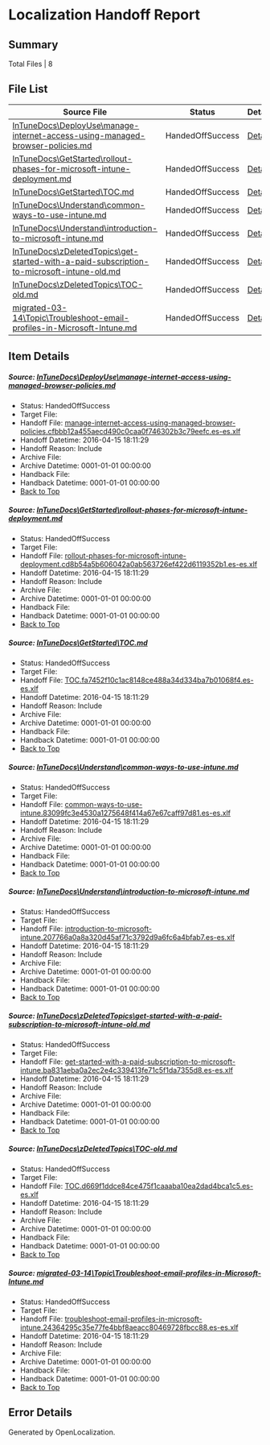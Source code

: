 # <a name='report-top'></a> Localization Handoff Report

## Summary
 Total Files | 8

## File List
 Source File | Status | Details 
 ----------- | ------ | ------- 
 [InTuneDocs\DeployUse\manage-internet-access-using-managed-browser-policies.md](https://github.com/Microsoft/IntuneDocs-pr/blob/f6758f477884c059d96faab634f57d215069c2e4/InTuneDocs/DeployUse/manage-internet-access-using-managed-browser-policies.md) | HandedOffSuccess | [Details](#66f88116f674fc6669cdad7027ac08c9dff672d983)
 [InTuneDocs\GetStarted\rollout-phases-for-microsoft-intune-deployment.md](https://github.com/Microsoft/IntuneDocs-pr/blob/999b0ef4680b1aec9fd94e01a835239779079c74/InTuneDocs/GetStarted/rollout-phases-for-microsoft-intune-deployment.md) | HandedOffSuccess | [Details](#58cdaf689667bd058d62975e557f1db8287cf696555)
 [InTuneDocs\GetStarted\TOC.md](https://github.com/Microsoft/IntuneDocs-pr/blob/999b0ef4680b1aec9fd94e01a835239779079c74/InTuneDocs/GetStarted/TOC.md) | HandedOffSuccess | [Details](#a3e139c65accb3fba28a93d031024c415cbe5d67558)
 [InTuneDocs\Understand\common-ways-to-use-intune.md](https://github.com/Microsoft/IntuneDocs-pr/blob/999b0ef4680b1aec9fd94e01a835239779079c74/InTuneDocs/Understand/common-ways-to-use-intune.md) | HandedOffSuccess | [Details](#16ad6a902cf6454f084ef004b675a413ae8f134e1192)
 [InTuneDocs\Understand\introduction-to-microsoft-intune.md](https://github.com/Microsoft/IntuneDocs-pr/blob/1da64f28afc63f05b76e53e9cef9ee37fa1c5228/InTuneDocs/Understand/introduction-to-microsoft-intune.md) | HandedOffSuccess | [Details](#e2fdd9bb479f088d47c0ab93da1d7c77535a8cdf1205)
 [InTuneDocs\zDeletedTopics\get-started-with-a-paid-subscription-to-microsoft-intune-old.md](https://github.com/Microsoft/IntuneDocs-pr/blob/999b0ef4680b1aec9fd94e01a835239779079c74/InTuneDocs/zDeletedTopics/get-started-with-a-paid-subscription-to-microsoft-intune-old.md) | HandedOffSuccess | [Details](#1f70c7f8f2a8405f752706db5e7969fbce0ca03e1422)
 [InTuneDocs\zDeletedTopics\TOC-old.md](https://github.com/Microsoft/IntuneDocs-pr/blob/999b0ef4680b1aec9fd94e01a835239779079c74/InTuneDocs/zDeletedTopics/TOC-old.md) | HandedOffSuccess | [Details](#eb1b700cbd4694c83e957de96d65bfc369cd2f1b1576)
 [migrated-03-14\Topic\Troubleshoot-email-profiles-in-Microsoft-Intune.md](https://github.com/Microsoft/IntuneDocs-pr/blob/999b0ef4680b1aec9fd94e01a835239779079c74/migrated-03-14/Topic/Troubleshoot-email-profiles-in-Microsoft-Intune.md) | HandedOffSuccess | [Details](#f736dd44bed11a4f963cca4a54739cb44ff5bc232241)

## Item Details
##### <a name='66f88116f674fc6669cdad7027ac08c9dff672d983'></a> Source: [InTuneDocs\DeployUse\manage-internet-access-using-managed-browser-policies.md](https://github.com/Microsoft/IntuneDocs-pr/blob/f6758f477884c059d96faab634f57d215069c2e4/InTuneDocs/DeployUse/manage-internet-access-using-managed-browser-policies.md)
* Status: HandedOffSuccess
* Target File: 
* Handoff File: [manage-internet-access-using-managed-browser-policies.cfbbb12a455aecd490c0caa0f746302b3c79eefc.es-es.xlf](https://github.com/Microsoft/EM.handoff/blob/263a70448451415340765e9d5ce00aee4b7673b2/ol-handoff/Microsoft/IntuneDocs-pr.es-es/master/manage-internet-access-using-managed-browser-policies.cfbbb12a455aecd490c0caa0f746302b3c79eefc.es-es.xlf)
* Handoff Datetime: 2016-04-15 18:11:29
* Handoff Reason: Include
* Archive File: 
* Archive Datetime: 0001-01-01 00:00:00
* Handback File: 
* Handback Datetime: 0001-01-01 00:00:00
* [Back to Top](#report-top)

##### <a name='58cdaf689667bd058d62975e557f1db8287cf696555'></a> Source: [InTuneDocs\GetStarted\rollout-phases-for-microsoft-intune-deployment.md](https://github.com/Microsoft/IntuneDocs-pr/blob/999b0ef4680b1aec9fd94e01a835239779079c74/InTuneDocs/GetStarted/rollout-phases-for-microsoft-intune-deployment.md)
* Status: HandedOffSuccess
* Target File: 
* Handoff File: [rollout-phases-for-microsoft-intune-deployment.cd8b54a5b606042a0ab563726ef422d6119352b1.es-es.xlf](https://github.com/Microsoft/EM.handoff/blob/263a70448451415340765e9d5ce00aee4b7673b2/ol-handoff/Microsoft/IntuneDocs-pr.es-es/master/rollout-phases-for-microsoft-intune-deployment.cd8b54a5b606042a0ab563726ef422d6119352b1.es-es.xlf)
* Handoff Datetime: 2016-04-15 18:11:29
* Handoff Reason: Include
* Archive File: 
* Archive Datetime: 0001-01-01 00:00:00
* Handback File: 
* Handback Datetime: 0001-01-01 00:00:00
* [Back to Top](#report-top)

##### <a name='a3e139c65accb3fba28a93d031024c415cbe5d67558'></a> Source: [InTuneDocs\GetStarted\TOC.md](https://github.com/Microsoft/IntuneDocs-pr/blob/999b0ef4680b1aec9fd94e01a835239779079c74/InTuneDocs/GetStarted/TOC.md)
* Status: HandedOffSuccess
* Target File: 
* Handoff File: [TOC.fa7452f10c1ac8148ce488a34d334ba7b01068f4.es-es.xlf](https://github.com/Microsoft/EM.handoff/blob/263a70448451415340765e9d5ce00aee4b7673b2/ol-handoff/Microsoft/IntuneDocs-pr.es-es/master/TOC.fa7452f10c1ac8148ce488a34d334ba7b01068f4.es-es.xlf)
* Handoff Datetime: 2016-04-15 18:11:29
* Handoff Reason: Include
* Archive File: 
* Archive Datetime: 0001-01-01 00:00:00
* Handback File: 
* Handback Datetime: 0001-01-01 00:00:00
* [Back to Top](#report-top)

##### <a name='16ad6a902cf6454f084ef004b675a413ae8f134e1192'></a> Source: [InTuneDocs\Understand\common-ways-to-use-intune.md](https://github.com/Microsoft/IntuneDocs-pr/blob/999b0ef4680b1aec9fd94e01a835239779079c74/InTuneDocs/Understand/common-ways-to-use-intune.md)
* Status: HandedOffSuccess
* Target File: 
* Handoff File: [common-ways-to-use-intune.83099fc3e4530a1275648f414a67e67caff97d81.es-es.xlf](https://github.com/Microsoft/EM.handoff/blob/263a70448451415340765e9d5ce00aee4b7673b2/ol-handoff/Microsoft/IntuneDocs-pr.es-es/master/common-ways-to-use-intune.83099fc3e4530a1275648f414a67e67caff97d81.es-es.xlf)
* Handoff Datetime: 2016-04-15 18:11:29
* Handoff Reason: Include
* Archive File: 
* Archive Datetime: 0001-01-01 00:00:00
* Handback File: 
* Handback Datetime: 0001-01-01 00:00:00
* [Back to Top](#report-top)

##### <a name='e2fdd9bb479f088d47c0ab93da1d7c77535a8cdf1205'></a> Source: [InTuneDocs\Understand\introduction-to-microsoft-intune.md](https://github.com/Microsoft/IntuneDocs-pr/blob/1da64f28afc63f05b76e53e9cef9ee37fa1c5228/InTuneDocs/Understand/introduction-to-microsoft-intune.md)
* Status: HandedOffSuccess
* Target File: 
* Handoff File: [introduction-to-microsoft-intune.207766a0a8a320d45af71c3792d9a6fc6a4bfab7.es-es.xlf](https://github.com/Microsoft/EM.handoff/blob/263a70448451415340765e9d5ce00aee4b7673b2/ol-handoff/Microsoft/IntuneDocs-pr.es-es/master/introduction-to-microsoft-intune.207766a0a8a320d45af71c3792d9a6fc6a4bfab7.es-es.xlf)
* Handoff Datetime: 2016-04-15 18:11:29
* Handoff Reason: Include
* Archive File: 
* Archive Datetime: 0001-01-01 00:00:00
* Handback File: 
* Handback Datetime: 0001-01-01 00:00:00
* [Back to Top](#report-top)

##### <a name='1f70c7f8f2a8405f752706db5e7969fbce0ca03e1422'></a> Source: [InTuneDocs\zDeletedTopics\get-started-with-a-paid-subscription-to-microsoft-intune-old.md](https://github.com/Microsoft/IntuneDocs-pr/blob/999b0ef4680b1aec9fd94e01a835239779079c74/InTuneDocs/zDeletedTopics/get-started-with-a-paid-subscription-to-microsoft-intune-old.md)
* Status: HandedOffSuccess
* Target File: 
* Handoff File: [get-started-with-a-paid-subscription-to-microsoft-intune.ba831aeba0a2ec2e4c339413fe71c5f1da7355d8.es-es.xlf](https://github.com/Microsoft/EM.handoff/blob/263a70448451415340765e9d5ce00aee4b7673b2/ol-handoff/Microsoft/IntuneDocs-pr.es-es/master/get-started-with-a-paid-subscription-to-microsoft-intune.ba831aeba0a2ec2e4c339413fe71c5f1da7355d8.es-es.xlf)
* Handoff Datetime: 2016-04-15 18:11:29
* Handoff Reason: Include
* Archive File: 
* Archive Datetime: 0001-01-01 00:00:00
* Handback File: 
* Handback Datetime: 0001-01-01 00:00:00
* [Back to Top](#report-top)

##### <a name='eb1b700cbd4694c83e957de96d65bfc369cd2f1b1576'></a> Source: [InTuneDocs\zDeletedTopics\TOC-old.md](https://github.com/Microsoft/IntuneDocs-pr/blob/999b0ef4680b1aec9fd94e01a835239779079c74/InTuneDocs/zDeletedTopics/TOC-old.md)
* Status: HandedOffSuccess
* Target File: 
* Handoff File: [TOC.d669f1ddce84ce475f1caaaba10ea2dad4bca1c5.es-es.xlf](https://github.com/Microsoft/EM.handoff/blob/263a70448451415340765e9d5ce00aee4b7673b2/ol-handoff/Microsoft/IntuneDocs-pr.es-es/master/TOC.d669f1ddce84ce475f1caaaba10ea2dad4bca1c5.es-es.xlf)
* Handoff Datetime: 2016-04-15 18:11:29
* Handoff Reason: Include
* Archive File: 
* Archive Datetime: 0001-01-01 00:00:00
* Handback File: 
* Handback Datetime: 0001-01-01 00:00:00
* [Back to Top](#report-top)

##### <a name='f736dd44bed11a4f963cca4a54739cb44ff5bc232241'></a> Source: [migrated-03-14\Topic\Troubleshoot-email-profiles-in-Microsoft-Intune.md](https://github.com/Microsoft/IntuneDocs-pr/blob/999b0ef4680b1aec9fd94e01a835239779079c74/migrated-03-14/Topic/Troubleshoot-email-profiles-in-Microsoft-Intune.md)
* Status: HandedOffSuccess
* Target File: 
* Handoff File: [troubleshoot-email-profiles-in-microsoft-intune.24364295c35e77fe4bbf8aeacc80469728fbcc88.es-es.xlf](https://github.com/Microsoft/EM.handoff/blob/263a70448451415340765e9d5ce00aee4b7673b2/ol-handoff/Microsoft/IntuneDocs-pr.es-es/master/troubleshoot-email-profiles-in-microsoft-intune.24364295c35e77fe4bbf8aeacc80469728fbcc88.es-es.xlf)
* Handoff Datetime: 2016-04-15 18:11:29
* Handoff Reason: Include
* Archive File: 
* Archive Datetime: 0001-01-01 00:00:00
* Handback File: 
* Handback Datetime: 0001-01-01 00:00:00
* [Back to Top](#report-top)


## Error Details

Generated by OpenLocalization.
